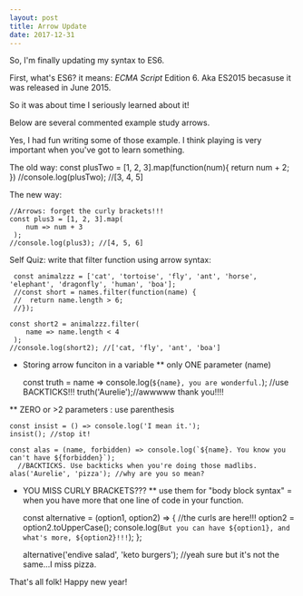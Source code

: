 ```yaml
---
layout: post
title: Arrow Update
date: 2017-12-31
---
```


So, I'm finally updating my syntax to ES6.

First, what's ES6?
it means: *ECMA Script* Edition 6. Aka ES2015 becasuse it was released in June 2015. 

So it was about time I seriously learned about it!

Below are several commented example study arrows.

Yes, I had fun writing some of those example. I think playing is very important when you've got to learn something.

The old way:
    const plusTwo = [1, 2, 3].map(function(num){
      return num + 2;
     })
     //console.log(plusTwo); //[3, 4, 5]


The new way:

    //Arrows: forget the curly brackets!!!
    const plus3 = [1, 2, 3].map(
        num => num + 3
     );
    //console.log(plus3); //[4, 5, 6]


Self Quiz: write that filter function using arrow syntax: 

     const animalzzz = ['cat', 'tortoise', 'fly', 'ant', 'horse', 'elephant', 'dragonfly', 'human', 'boa'];
     //const short = names.filter(function(name) {
     //  return name.length > 6;
     //});

    const short2 = animalzzz.filter(
        name => name.length < 4
     );
    //console.log(short2); //['cat, 'fly', 'ant', 'boa']

* Storing arrow funciton in a variable
** only ONE parameter (name)

    const truth = name => console.log(`${name}, you are wonderful.`); //use BACKTICKS!!!
    truth('Aurelie');//awwwww thank you!!!!

** ZERO or >2 parameters : use parenthesis

    const insist = () => console.log('I mean it.');
    insist(); //stop it!

    const alas = (name, forbidden) => console.log(`${name}. You know you can't have ${forbidden}`);
      //BACKTICKS. Use backticks when you're doing those madlibs.
    alas('Aurelie', 'pizza'); //why are you so mean?

* YOU MISS CURLY BRACKETS???
** use them for "body block syntax" = when you have more that one line of code in your function.
   
    const alternative = (option1, option2) => { //the curls are here!!!
    option2 = option2.toUpperCase();
    console.log(`But you can have ${option1}, and what's more, ${option2}!!!`);
    };

    alternative('endive salad', 'keto burgers'); //yeah sure but it's not the same...I miss pizza.

That's all folk! Happy new year!
